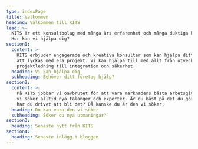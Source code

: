 ```yaml
---
type: indexPage
title: Välkommen
heading: Välkommen till KITS
lead: >-
  KITS är ett konsultbolag med många års erfarenhet och många duktiga konsulter.
  Hur kan vi hjälpa dig?
section1:
  content: >-
    KITS erbjuder engagerade och kreativa konsulter som kan hjälpa ditt företag
    att lyckas med era projekt. Vi kan hjälpa till med allt från utveckling och
    projektledning till integration och säkerhet.
  heading: Vi kan hjälpa dig
  subheading: Behöver ditt företag hjälp?
section2:
  content: >-
    På KITS jobbar vi oavbrutet för att vara marknadens bästa arbetsgivare och
    vi söker alltid nya talanger och experter. Är du bäst på det du gör eller
    har du drivet att bli det? Då kanske du är den vi söker.
  heading: Du kan vara den vi söker
  subheading: Söker du nya utmaningar?
section3:
  heading: Senaste nytt från KITS
section4:
  heading: Senaste inlägg i bloggen
---
```

